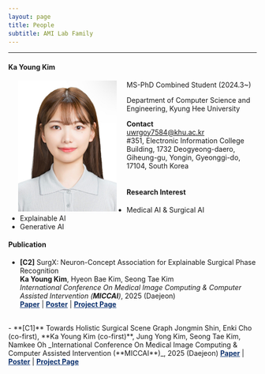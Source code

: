 ```yaml
---
layout: page
title: People 
subtitle: AMI Lab Family
---
```


<hr>

#### Ka Young Kim
  
<img src="https://raw.githubusercontent.com/ailabkhu/ailabkhu.github.io/master/img/KaYoung.JPG" width="200" height="265" align="left" hspace="20" />
MS-PhD Combined Student (2024.3~)        

Department of Computer Science and Engineering, Kyung Hee University         
            
**Contact**  
uwrgoy7584@khu.ac.kr                                         
#351, Electronic Information College Building, 1732 Deogyeong-daero, Giheung-gu, Yongin, Gyeonggi-do, 17104, South Korea  
<br>

#### Research Interest
* Medical AI & Surgical AI
* Explainable AI
* Generative AI

#### Publication
- **[C2]** SurgX: Neuron-Concept Association for Explainable Surgical Phase Recognition                                                                                                                 
**Ka Young Kim**, Hyeon Bae Kim, Seong Tae Kim      
_International Conference On Medical Image Computing & Computer Assisted Intervention (**MICCAI**)_, 2025 (Daejeon)                                                       
<a href="https://arxiv.org/pdf/2507.15418v1" target="_blank" style="color:#0D326F; font-weight:bold;">Paper</a> | <a href="https://ailab-kyunghee.github.io/SurgX/static/pdf/SurgX_Poster.pdf" target="_blank" style="color:#0D326F; font-weight:bold;">Poster</a> | <a href="https://ailab-kyunghee.github.io/SurgX/" target="_blank" style="color:#0D326F; font-weight:bold;">Project Page</a>
<br>
- **[C1]** Towards Holistic Surgical Scene Graph                                                                                                                   
Jongmin Shin, Enki Cho (co-first), **Ka Young Kim (co-first)**, Jung Yong Kim, Seong Tae Kim, Namkee Oh                  
_International Conference On Medical Image Computing & Computer Assisted Intervention (**MICCAI**)_, 2025 (Daejeon)                             
<a href="https://arxiv.org/pdf/2507.15541" target="_blank" style="color:#0D326F; font-weight:bold;">Paper</a> | <a href="https://ailab-kyunghee.github.io/SSG-Com/static/pdf/miccai25_ssg-com_poster.pdf" target="_blank" style="color:#0D326F; font-weight:bold;">Poster</a> | <a href="https://ailab-kyunghee.github.io/SSG-Com/" target="_blank" style="color:#0D326F; font-weight:bold;">Project Page</a>
